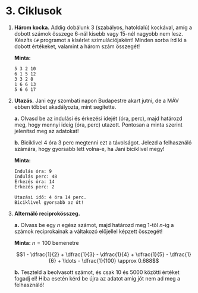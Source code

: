 # 3. Ciklusok

1. **Három kocka.** Addig dobálunk 3 (szabályos, hatoldalú) kockával, amíg a dobott számok összege 6-nál kisebb vagy 15-nél nagyobb nem lesz. Készíts `C#` programot a kísérlet szimulációjaként! Minden sorba írd ki a dobott értékeket, valamint a három szám összegét!

    **Minta:**
    ```
    5 3 2 10
    6 1 5 12
    3 3 2 8
    1 6 6 13
    5 6 6 17
    ```

2. **Utazás.** Jani egy szombati napon Budapestre akart jutni, de a MÁV ebben többet akadályozta, mint segítette.

    **a.** Olvasd be az indulási és érkezési idejét (óra, perc), majd határozd meg, hogy mennyi ideig (óra, perc) utazott. Pontosan a minta szerint jelenítsd meg az adatokat!

    **b.** Biciklivel 4 óra 3 perc megtenni ezt a távolságot. Jelezd a felhasználó számára, hogy gyorsabb lett volna-e, ha Jani biciklivel megy!

    **Minta:**    
    ```
    Indulás óra: 9
    Indulás perc: 48
    Érkezés óra: 14
    Érkezés perc: 2

    Utazási idő: 4 óra 14 perc.
    Biciklivel gyorsabb az út!
    ```

3. **Alternáló reciprokösszeg.** 

    **a.** Olvass be egy $n$ egész számot, majd határozd meg $1$-től $n$-ig a számok reciprokainak a váltakozó előjellel képzett összegét!

    **Minta:** $n=100$ bemenetre 
    
    $$1 - \dfrac{1}{2} + \dfrac{1}{3} - \dfrac{1}{4} + \dfrac{1}{5} - \dfrac{1}{6} + \ldots - \dfrac{1}{100} \approx 0.688$$

    **b.** Teszteld a beolvasott számot, és csak 10 és 5000 közötti értéket fogadj el! Hiba esetén kérd be újra az adatot amíg jót nem ad meg a felhasználó!

